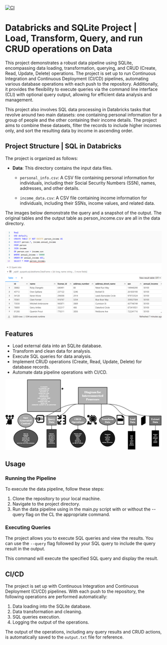[![CI](https://github.com/nogibjj/SQL-Database-Operations-with-Python-Script-Osama/actions/workflows/cicd.yml/badge.svg)](https://github.com/nogibjj/SQL-Database-Operations-with-Python-Script-Osama/actions/workflows/cicd.yml)

# Databricks and SQLite Project | Load, Transform, Query, and run CRUD operations on Data

This project demonstrates a robust data pipeline using SQLite, encompassing data loading, transformation, querying, and CRUD (Create, Read, Update, Delete) operations. The project is set up to run Continuous Integration and Continuous Deployment (CI/CD) pipelines, automating various database operations with each push to the repository. Additionally, it provides the flexibility to execute queries via the command line interface (CLI) with optional query output, allowing for efficient data analysis and management.

This project also involves SQL data processing in Databricks tasks that revolve around two main datasets: one containing personal information for a group of people and the other containing their income details. The project aims to combine these datasets, filter the records to include higher incomes only, and sort the resulting data by income in ascending order.

## Project Structure | SQL in Databricks

The project is organized as follows:

- **Data**: This directory contains the input data files.

  - `personal_info.csv`: A CSV file containing personal information for individuals, including their Social Security Numbers (SSN), names, addresses, and other details.

  - `income_data.csv`: A CSV file containing income information for individuals, including their SSNs, income values, and related data.
 
The images below demonstrate the query and a snapshot of the output. The original tables and the output table as person_income.csv are all in the data directory.

![Alt Text](dbs.png)


## Features

- Load external data into an SQLite database.
- Transform and clean data for analysis.
- Execute SQL queries for data analysis.
- Implement CRUD operations (Create, Read, Update, Delete) for database records.
- Automate data pipeline operations with CI/CD.


![Alt Text](pipeline.png)

## Usage

### Running the Pipeline

To execute the data pipeline, follow these steps:

1. Clone the repository to your local machine.
2. Navigate to the project directory.
3. Run the data pipeline using in the main.py script with or without the --query flag on the CL the appropriate command.

### Executing Queries

The project allows you to execute SQL queries and view the results. You can use the `--query` flag followed by your SQL query to include the query result in the output.

This command will execute the specified SQL query and display the result.

## CI/CD

The project is set up with Continuous Integration and Continuous Deployment (CI/CD) pipelines. With each push to the repository, the following operations are performed automatically:

1. Data loading into the SQLite database.
2. Data transformation and cleaning.
3. SQL queries execution.
4. Logging the output of the operations.

The output of the operations, including any query results and CRUD actions, is automatically saved to the `output.txt` file for reference.

